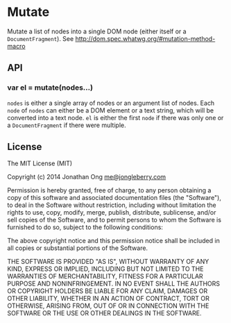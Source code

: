 # Mutate

Mutate a list of nodes into a single DOM node (either itself or a `DocumentFragment`). See http://dom.spec.whatwg.org/#mutation-method-macro

## API

### var el = mutate(nodes...)

`nodes` is either a single array of nodes or an argument list of nodes.
Each `node` of `nodes` can either be a DOM element or a text string, which will be converted into a text node.
`el` is either the first `node` if there was only one or a `DocumentFragment` if there were multiple.

## License

The MIT License (MIT)

Copyright (c) 2014 Jonathan Ong me@jongleberry.com

Permission is hereby granted, free of charge, to any person obtaining a copy
of this software and associated documentation files (the "Software"), to deal
in the Software without restriction, including without limitation the rights
to use, copy, modify, merge, publish, distribute, sublicense, and/or sell
copies of the Software, and to permit persons to whom the Software is
furnished to do so, subject to the following conditions:

The above copyright notice and this permission notice shall be included in
all copies or substantial portions of the Software.

THE SOFTWARE IS PROVIDED "AS IS", WITHOUT WARRANTY OF ANY KIND, EXPRESS OR
IMPLIED, INCLUDING BUT NOT LIMITED TO THE WARRANTIES OF MERCHANTABILITY,
FITNESS FOR A PARTICULAR PURPOSE AND NONINFRINGEMENT. IN NO EVENT SHALL THE
AUTHORS OR COPYRIGHT HOLDERS BE LIABLE FOR ANY CLAIM, DAMAGES OR OTHER
LIABILITY, WHETHER IN AN ACTION OF CONTRACT, TORT OR OTHERWISE, ARISING FROM,
OUT OF OR IN CONNECTION WITH THE SOFTWARE OR THE USE OR OTHER DEALINGS IN
THE SOFTWARE.
